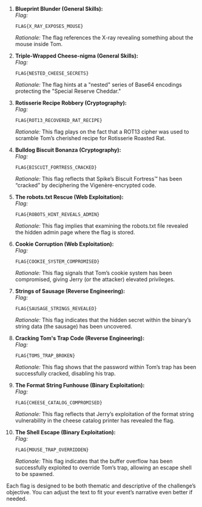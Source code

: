 1. **Blueprint Blunder (General Skills):**  
   *Flag:*  

   ```
   FLAG{X_RAY_EXPOSES_MOUSE}
   ```  

   *Rationale:* The flag references the X-ray revealing something about the mouse inside Tom.

2. **Triple-Wrapped Cheese-nigma (General Skills):**  
   *Flag:*  

   ```
   FLAG{NESTED_CHEESE_SECRETS}
   ```  

   *Rationale:* The flag hints at a "nested" series of Base64 encodings protecting the "Special Reserve Cheddar."

3. **Rotisserie Recipe Robbery (Cryptography):**  
   *Flag:*  

   ```
   FLAG{ROT13_RECOVERED_RAT_RECIPE}
   ```  

   *Rationale:* This flag plays on the fact that a ROT13 cipher was used to scramble Tom’s cherished recipe for Rotisserie Roasted Rat.

4. **Bulldog Biscuit Bonanza (Cryptography):**  
   *Flag:*  

   ```
   FLAG{BISCUIT_FORTRESS_CRACKED}
   ```  

   *Rationale:* This flag reflects that Spike’s Biscuit Fortress™ has been “cracked” by deciphering the Vigenère-encrypted code.

5. **The robots.txt Rescue (Web Exploitation):**  
   *Flag:*  

   ```
   FLAG{ROBOTS_HINT_REVEALS_ADMIN}
   ```  

   *Rationale:* This flag implies that examining the robots.txt file revealed the hidden admin page where the flag is stored.

6. **Cookie Corruption (Web Exploitation):**  
   *Flag:*  

   ```
   FLAG{COOKIE_SYSTEM_COMPROMISED}
   ```  

   *Rationale:* This flag signals that Tom’s cookie system has been compromised, giving Jerry (or the attacker) elevated privileges.

7. **Strings of Sausage (Reverse Engineering):**  
   *Flag:*  

   ```
   FLAG{SAUSAGE_STRINGS_REVEALED}
   ```  

   *Rationale:* This flag indicates that the hidden secret within the binary’s string data (the sausage) has been uncovered.

8. **Cracking Tom's Trap Code (Reverse Engineering):**  
   *Flag:*  

   ```
   FLAG{TOMS_TRAP_BROKEN}
   ```  

   *Rationale:* This flag shows that the password within Tom’s trap has been successfully cracked, disabling his trap.

9. **The Format String Funhouse (Binary Exploitation):**  
   *Flag:*  

   ```
   FLAG{CHEESE_CATALOG_COMPROMISED}
   ```  

   *Rationale:* This flag reflects that Jerry’s exploitation of the format string vulnerability in the cheese catalog printer has revealed the flag.

10. **The Shell Escape (Binary Exploitation):**  
    *Flag:*  

    ```
    FLAG{MOUSE_TRAP_OVERRIDDEN}
    ```  

    *Rationale:* This flag indicates that the buffer overflow has been successfully exploited to override Tom’s trap, allowing an escape shell to be spawned.

Each flag is designed to be both thematic and descriptive of the challenge’s objective. You can adjust the text to fit your event’s narrative even better if needed.
